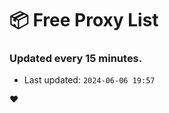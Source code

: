 # :package: Free Proxy List
### Updated every 15 minutes.

- Last updated: `2024-06-06 19:57`

:heart:
